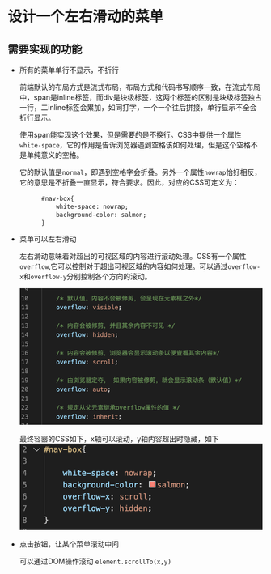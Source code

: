 # 设计一个左右滑动的菜单
## 需要实现的功能
- 所有的菜单单行不显示，不折行

    前端默认的布局方式是流式布局，布局方式和代码书写顺序一致，在流式布局中，span是inline标签，而div是块级标签，这两个标签的区别是块级标签独占一行，二inline标签会累加，如同打字，一个一个往后拼接，单行显示不全会折行显示。

    使用span能实现这个效果，但是需要的是不换行。CSS中提供一个属性`white-space`，它的作用是告诉浏览器遇到空格该如何处理，但是这个空格不是单纯意义的空格。

    它的默认值是`normal`，即遇到空格字会折叠。另外一个属性`nowrap`恰好相反，它的意思是不折叠一直显示，符合要求。因此，对应的CSS可定义为：


            #nav-box{
                white-space: nowrap;
                background-color: salmon;
            }

- 菜单可以左右滑动

    左右滑动意味着对超出的可视区域的内容进行滚动处理。CSS有一个属性`overflow`,它可以控制对于超出可视区域的内容如何处理。可以通过`overflow-x`和`overflow-y`分别控制各个方向的滚动。

    ![](./images/day6-01.png)

    最终容器的CSS如下，x轴可以滚动，y轴内容超出时隐藏，如下
    ![](./images/day6-02.png)

- 点击按钮，让某个菜单滚动中间

    可以通过DOM操作滚动 `element.scrollTo(x,y)`
    